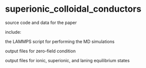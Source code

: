 # superionic_colloidal_conductors
source code and data for the paper

include:

the LAMMPS script for performing the MD simulations

output files for zero-field condition

output files for ionic, superionic, and laning equilibrium states
